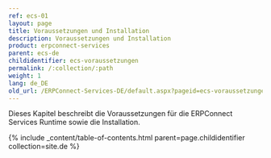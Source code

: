```yaml
---
ref: ecs-01
layout: page
title: Voraussetzungen und Installation
description: Voraussetzungen und Installation
product: erpconnect-services
parent: ecs-de
childidentifier: ecs-voraussetzungen
permalink: /:collection/:path
weight: 1
lang: de_DE
old_url: /ERPConnect-Services-DE/default.aspx?pageid=ecs-voraussetzungen
---
```


Dieses Kapitel beschreibt die Voraussetzungen für die ERPConnect Services Runtime sowie die Installation.

{% include _content/table-of-contents.html parent=page.childidentifier collection=site.de %}